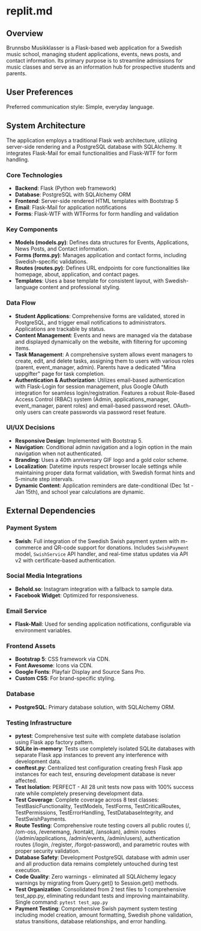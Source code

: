 # replit.md

## Overview
Brunnsbo Musikklasser is a Flask-based web application for a Swedish music school, managing student applications, events, news posts, and contact information. Its primary purpose is to streamline admissions for music classes and serve as an information hub for prospective students and parents.

## User Preferences
Preferred communication style: Simple, everyday language.

## System Architecture
The application employs a traditional Flask web architecture, utilizing server-side rendering and a PostgreSQL database with SQLAlchemy. It integrates Flask-Mail for email functionalities and Flask-WTF for form handling.

### Core Technologies
- **Backend**: Flask (Python web framework)
- **Database**: PostgreSQL with SQLAlchemy ORM
- **Frontend**: Server-side rendered HTML templates with Bootstrap 5
- **Email**: Flask-Mail for application notifications
- **Forms**: Flask-WTF with WTForms for form handling and validation

### Key Components
- **Models (models.py)**: Defines data structures for Events, Applications, News Posts, and Contact information.
- **Forms (forms.py)**: Manages application and contact forms, including Swedish-specific validations.
- **Routes (routes.py)**: Defines URL endpoints for core functionalities like homepage, about, application, and contact pages.
- **Templates**: Uses a base template for consistent layout, with Swedish-language content and professional styling.

### Data Flow
- **Student Applications**: Comprehensive forms are validated, stored in PostgreSQL, and trigger email notifications to administrators. Applications are trackable by status.
- **Content Management**: Events and news are managed via the database and displayed dynamically on the website, with filtering for upcoming items.
- **Task Management**: A comprehensive system allows event managers to create, edit, and delete tasks, assigning them to users with various roles (parent, event_manager, admin). Parents have a dedicated "Mina uppgifter" page for task completion.
- **Authentication & Authorization**: Utilizes email-based authentication with Flask-Login for session management, plus Google OAuth integration for seamless login/registration. Features a robust Role-Based Access Control (RBAC) system (Admin, applications_manager, event_manager, parent roles) and email-based password reset. OAuth-only users can create passwords via password reset feature.

### UI/UX Decisions
- **Responsive Design**: Implemented with Bootstrap 5.
- **Navigation**: Conditional admin navigation and a login option in the main navigation when not authenticated.
- **Branding**: Uses a 40th anniversary GIF logo and a gold color scheme.
- **Localization**: Datetime inputs respect browser locale settings while maintaining proper data format validation, with Swedish format hints and 5-minute step intervals.
- **Dynamic Content**: Application reminders are date-conditional (Dec 1st - Jan 15th), and school year calculations are dynamic.

## External Dependencies

### Payment System
- **Swish**: Full integration of the Swedish Swish payment system with m-commerce and QR-code support for donations. Includes `SwishPayment` model, `SwishService` API handler, and real-time status updates via API v2 with certificate-based authentication.

### Social Media Integrations
- **Behold.so**: Instagram integration with a fallback to sample data.
- **Facebook Widget**: Optimized for responsiveness.

### Email Service
- **Flask-Mail**: Used for sending application notifications, configurable via environment variables.

### Frontend Assets
- **Bootstrap 5**: CSS framework via CDN.
- **Font Awesome**: Icons via CDN.
- **Google Fonts**: Playfair Display and Source Sans Pro.
- **Custom CSS**: For brand-specific styling.

### Database
- **PostgreSQL**: Primary database solution, with SQLAlchemy ORM.

### Testing Infrastructure
- **pytest**: Comprehensive test suite with complete database isolation using Flask app factory pattern.
- **SQLite in-memory**: Tests use completely isolated SQLite databases with separate Flask app instances to prevent any interference with development data.
- **conftest.py**: Centralized test configuration creating fresh Flask app instances for each test, ensuring development database is never affected.
- **Test Isolation**: PERFECT - All 28 unit tests now pass with 100% success rate while completely preserving development data.
- **Test Coverage**: Complete coverage across 8 test classes: TestBasicFunctionality, TestModels, TestForms, TestCriticalRoutes, TestPermissions, TestErrorHandling, TestDatabaseIntegrity, and TestSwishPayments.
- **Route Testing**: Comprehensive route testing covers all public routes (/, /om-oss, /evenemang, /kontakt, /ansokan), admin routes (/admin/applications, /admin/events, /admin/users), authentication routes (/login, /register, /forgot-password), and parametric routes with proper security validation.
- **Database Safety**: Development PostgreSQL database with admin user and all production data remains completely untouched during test execution.
- **Code Quality**: Zero warnings - eliminated all SQLAlchemy legacy warnings by migrating from Query.get() to Session.get() methods.
- **Test Organization**: Consolidated from 2 test files to 1 comprehensive test_app.py, eliminating redundant tests and improving maintainability. Single command: `pytest test_app.py`
- **Payment Testing**: Comprehensive Swish payment system testing including model creation, amount formatting, Swedish phone validation, status transitions, database relationships, and error handling.